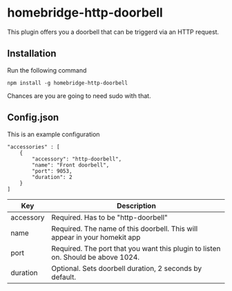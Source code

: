 # homebridge-http-doorbell

This plugin offers you a doorbell that can be triggerd via an HTTP request.

## Installation

Run the following command
```
npm install -g homebridge-http-doorbell
```

Chances are you are going to need sudo with that.

## Config.json

This is an example configuration

```
"accessories" : [
    {
        "accessory": "http-doorbell",
        "name": "Front doorbell",
        "port": 9053,
        "duration": 2
    }
]
```

| Key           | Description                                                                        |
|---------------|------------------------------------------------------------------------------------|
| accessory     | Required. Has to be "http-doorbell"                                                |
| name          | Required. The name of this doorbell. This will appear in your homekit app          |
| port          | Required. The port that you want this plugin to listen on. Should be above 1024.   |
| duration      | Optional. Sets doorbell duration, 2 seconds by default.                            |
